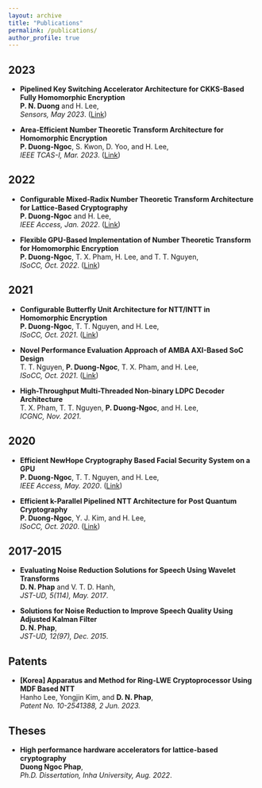 ```yaml
---
layout: archive
title: "Publications"
permalink: /publications/
author_profile: true
---
```


## 2023

* **Pipelined Key Switching Accelerator Architecture for CKKS-Based Fully Homomorphic Encryption**  
  **P. N. Duong** and H. Lee,  
  *Sensors, May 2023*. (<a href="https://www.mdpi.com/1424-8220/23/10/4594">Link</a>)

* **Area-Efficient Number Theoretic Transform Architecture for Homomorphic Encryption**  
  **P. Duong-Ngoc**, S. Kwon, D. Yoo, and H. Lee,  
  *IEEE TCAS-I, Mar. 2023*. (<a href="https://ieeexplore.ieee.org/document/9976314">Link</a>)

## 2022  

* **Configurable Mixed-Radix Number Theoretic Transform Architecture for Lattice-Based Cryptography**  
  **P. Duong-Ngoc** and H. Lee,  
  *IEEE Access, Jan. 2022*. (<a href="https://ieeexplore.ieee.org/document/9690849">Link</a>)

<!--
* **A Novel Performance Verification Approach of MIPI Camera Serial Interface 2**  
  T. T. Nguyen, T. X. Pham, **P. Duong-Ngoc**, and H. Lee,  
  *ICGNC, Oct. 2022*.
-->

* **Flexible GPU-Based Implementation of Number Theoretic Transform for Homomorphic Encryption**  
  **P. Duong-Ngoc**, T. X. Pham, H. Lee, and T. T. Nguyen,  
  *ISoCC, Oct. 2022*. (<a href="https://ieeexplore.ieee.org/document/10031464">Link</a>)

## 2021

* **Configurable Butterfly Unit Architecture for NTT/INTT in Homomorphic Encryption**  
  **P. Duong-Ngoc**, T. T. Nguyen, and H. Lee,  
  *ISoCC, Oct. 2021*. (<a href="https://ieeexplore.ieee.org/document/9614034">Link</a>)

* **Novel Performance Evaluation Approach of AMBA AXI-Based SoC Design**  
  T. T. Nguyen, **P. Duong-Ngoc**, T. X. Pham, and H. Lee,  
  *ISoCC, Oct. 2021*. (<a href="https://ieeexplore.ieee.org/document/9613920">Link</a>)

* **High-Throughput Multi-Threaded Non-binary LDPC Decoder Architecture**  
  T. X. Pham, T. T. Nguyen, **P. Duong-Ngoc**, and H. Lee,  
  *ICGNC, Nov. 2021*.

## 2020

* **Efficient NewHope Cryptography Based Facial Security System on a GPU**  
  **P. Duong-Ngoc**, T. T. Nguyen, and H. Lee,  
  *IEEE Access, May. 2020*. (<a href="https://ieeexplore.ieee.org/document/9109278">Link</a>)

* **Efficient k-Parallel Pipelined NTT Architecture for Post Quantum Cryptography**  
  **P. Duong-Ngoc**, Y. J. Kim, and H. Lee,  
  *ISoCC, Oct. 2020*. (<a href="https://ieeexplore.ieee.org/document/9332806">Link</a>)

## 2017-2015

* **Evaluating Noise Reduction Solutions for Speech Using Wavelet Transforms**  
  **D. N. Phap** and V. T. D. Hanh,  
  *JST-UD, 5(114), May. 2017*.

* **Solutions for Noise Reduction to Improve Speech Quality Using Adjusted Kalman Filter**  
  **D. N. Phap**,  
  *JST-UD, 12(97), Dec. 2015*.

## Patents

* **[Korea] Apparatus and Method for Ring-LWE Cryptoprocessor Using MDF Based NTT**  
  Hanho Lee, Yongjin Kim, and **D. N. Phap**,  
  *Patent No. 10-2541388, 2 Jun. 2023.*

## Theses

* **High performance hardware accelerators for lattice-based cryptography**  
  **Duong Ngoc Phap**,  
  *Ph.D. Dissertation, Inha University, Aug. 2022*.